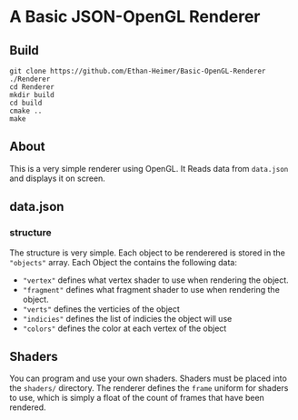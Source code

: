 # A Basic JSON-OpenGL Renderer

## Build

```
git clone https://github.com/Ethan-Heimer/Basic-OpenGL-Renderer ./Renderer
cd Renderer
mkdir build
cd build
cmake ..
make
```

## About 
This is a very simple renderer using OpenGL. It Reads data from `data.json` and displays it on screen.

## data.json
### structure
The structure is very simple. Each object to be renderered is stored in the `"objects"` array.
Each Object the contains the following data:
- `"vertex"` defines what vertex shader to use when rendering the object.
- `"fragment"` defines what fragment shader to use when rendering the object.
- `"verts"` defines the verticies of the object
- `"indicies"` defines the list of indicies the object will use
- `"colors"` defines the color at each vertex of the object

## Shaders
You can program and use your own shaders. Shaders must be placed into the `shaders/` directory.
The renderer defines the `frame` uniform for shaders to use, which is simply a float of the count of frames that have been rendered.
